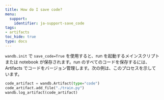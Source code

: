```yaml
---
title: How do I save code?‌
menu:
  support:
    identifier: ja-support-save_code‌
tags:
- artifacts
toc_hide: true
type: docs
---
```


`wandb.init` で `save_code=True` を使用すると、run を起動するメインスクリプトまたは notebook が保存されます。run のすべてのコードを保存するには、Artifacts でコードをバージョン管理します。次の例は、このプロセスを示しています。

```python
code_artifact = wandb.Artifact(type="code")
code_artifact.add_file("./train.py")
wandb.log_artifact(code_artifact)
```
